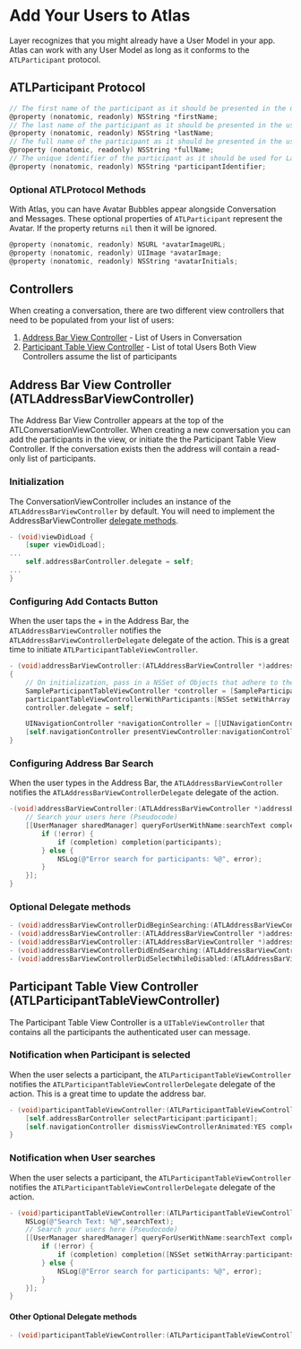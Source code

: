 # Add Your Users to Atlas
Layer recognizes that you might already have a User Model in your app.  Atlas can work with any User Model as long as it conforms to the `ATLParticipant` protocol.

## <a name="atlp"></a> ATLParticipant Protocol

```objective-c
// The first name of the participant as it should be presented in the user interface.
@property (nonatomic, readonly) NSString *firstName;
// The last name of the participant as it should be presented in the user interface.
@property (nonatomic, readonly) NSString *lastName;
// The full name of the participant as it should be presented in the user interface.
@property (nonatomic, readonly) NSString *fullName;
// The unique identifier of the participant as it should be used for Layer addressing. This identifier is issued by the Layer identity provider backend.
@property (nonatomic, readonly) NSString *participantIdentifier;
```

### Optional ATLProtocol Methods
With Atlas, you can have Avatar Bubbles appear alongside Conversation and Messages. These optional properties of `ATLParticipant` represent the Avatar. If the property returns `nil` then it will be ignored.
```objective-c
@property (nonatomic, readonly) NSURL *avatarImageURL;
@property (nonatomic, readonly) UIImage *avatarImage;
@property (nonatomic, readonly) NSString *avatarInitials;
```

## Controllers
When creating a conversation, there are two different view controllers that need to be populated from your list of users:
1. [Address Bar View Controller](#abvc) - List of Users in Conversation
2. [Participant Table View Controller](#ptvc) - List of total Users
Both View Controllers assume the list of participants

## <a name="abvc"></a> Address Bar View Controller (ATLAddressBarViewController)
The Address Bar View Controller appears at the top of the ATLConversationViewController. When creating a new conversation you can add the participants in the view, or initiate the the Participant Table View Controller. If the conversation exists then the address will contain a read-only list of participants.

### Initialization
The ConversationViewController includes an instance of the `ATLAddressBarViewController` by default. You will need to implement the AddressBarViewController [delegate methods](https://github.com/layerhq/Atlas-iOS/blob/master/Code/Controllers/ATLAddressBarViewController.h).
```objective-c
- (void)viewDidLoad {
    [super viewDidLoad];
...
    self.addressBarController.delegate = self;
...
}
```

### Configuring Add Contacts Button
When the user taps the + in the Address Bar, the `ATLAddressBarViewController` notifies the `ATLAddressBarViewControllerDelegate` delegate of the action. This is a great time to initiate `ATLParticipantTableViewController`.
```objective-c
- (void)addressBarViewController:(ATLAddressBarViewController *)addressBarViewController didTapAddContactsButton:(UIButton *)addContactsButton
{
    // On initialization, pass in a NSSet of Objects that adhere to the ATLParticipant Protocol
    SampleParticipantTableViewController *controller = [SampleParticipantTableViewController
    participantTableViewControllerWithParticipants:[NSSet setWithArray:users] sortType:ATLParticipantPickerSortTypeFirstName];
    controller.delegate = self;

    UINavigationController *navigationController = [[UINavigationController alloc] initWithRootViewController:controller];
    [self.navigationController presentViewController:navigationController animated:YES completion:nil];
}
```

### Configuring Address Bar Search
When the user types in the Address Bar, the `ATLAddressBarViewController` notifies the `ATLAddressBarViewControllerDelegate` delegate of the action.
```objective-c
-(void)addressBarViewController:(ATLAddressBarViewController *)addressBarViewController searchForParticipantsMatchingText:(NSString *)searchText completion:(void (^)(NSArray *))completion {
    // Search your users here (Pseudocode)
    [[UserManager sharedManager] queryForUserWithName:searchText completion:^(NSArray *participants, NSError *error) {
        if (!error) {
            if (completion) completion(participants);
        } else {
            NSLog(@"Error search for participants: %@", error);
        }
    }];
}
```

### Optional Delegate methods
```objective-c
- (void)addressBarViewControllerDidBeginSearching:(ATLAddressBarViewController *)addressBarViewController;
- (void)addressBarViewController:(ATLAddressBarViewController *)addressBarViewController didSelectParticipant:(id<ATLParticipant>)participant;
- (void)addressBarViewController:(ATLAddressBarViewController *)addressBarViewController didRemoveParticipant:(id<ATLParticipant>)participant;
- (void)addressBarViewControllerDidEndSearching:(ATLAddressBarViewController *)addressBarViewController;
- (void)addressBarViewControllerDidSelectWhileDisabled:(ATLAddressBarViewController *)addressBarViewController;
```

## <a name="ptvc"></a> Participant Table View Controller  (ATLParticipantTableViewController)
The Participant Table View Controller is a `UITableViewController` that contains all the participants the authenticated user can message.

###  Notification when Participant is selected
When the user selects a participant, the `ATLParticipantTableViewController` notifies the `ATLParticipantTableViewControllerDelegate`  delegate of the action. This is a great time to update the address bar.
```objective-c
- (void)participantTableViewController:(ATLParticipantTableViewController *)participantTableViewController didSelectParticipant:(id<ATLParticipant>)participant {
    [self.addressBarController selectParticipant:participant];
    [self.navigationController dismissViewControllerAnimated:YES completion:nil];
}
```

###  Notification when User searches
When the user selects a participant, the `ATLParticipantTableViewController` notifies the `ATLParticipantTableViewControllerDelegate` delegate of the action.
```objective-c
- (void)participantTableViewController:(ATLParticipantTableViewController *)participantTableViewController didSearchWithString:(NSString *)searchText completion:(void (^)(NSSet *))completion {
    NSLog(@"Search Text: %@",searchText);
    // Search your users here (Pseudocode)
    [[UserManager sharedManager] queryForUserWithName:searchText completion:^(NSArray *participants, NSError *error) {
        if (!error) {
            if (completion) completion([NSSet setWithArray:participants]);
        } else {
            NSLog(@"Error search for participants: %@", error);
        }
    }];
}
```

#### Other Optional Delegate methods
```objective-c
- (void)participantTableViewController:(ATLParticipantTableViewController *)participantTableViewController didDeselectParticipant:(id<ATLParticipant>)participant;
```

